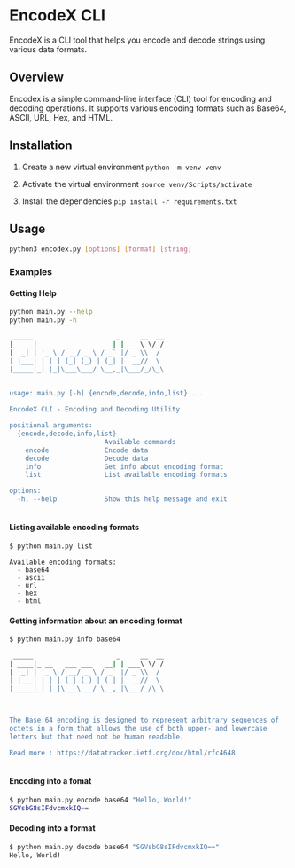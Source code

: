 
# EncodeX CLI

EncodeX is a CLI tool that helps you encode and decode strings using various data formats.

## Overview
Encodex is a simple command-line interface (CLI) tool for encoding and decoding operations. It supports various encoding formats such as Base64, ASCII, URL, Hex, and HTML.

## Installation

1. Create a new virtual environment
`python -m venv venv`

2. Activate the virtual environment
`source venv/Scripts/activate`

3. Install the dependencies
`pip install -r requirements.txt`

## Usage

```bash
python3 encodex.py [options] [format] [string]
```

### Examples

#### Getting Help
```bash
python main.py --help
python main.py -h
```

```bash
 _____                     _     __  __
| ____|_ __   ___ ___   __| | ___\ \/ /
|  _| | '_ \ / __/ _ \ / _` |/ _ \\  / 
| |___| | | | (_| (_) | (_| |  __//  \ 
|_____|_| |_|\___\___/ \__,_|\___/_/\_\
                                       

usage: main.py [-h] {encode,decode,info,list} ...

EncodeX CLI - Encoding and Decoding Utility

positional arguments:
  {encode,decode,info,list}
                        Available commands
    encode              Encode data
    decode              Decode data
    info                Get info about encoding format
    list                List available encoding formats

options:
  -h, --help            Show this help message and exit
                                                                 
```

#### Listing available encoding formats

```bash
$ python main.py list
```
```
Available encoding formats:
  - base64
  - ascii
  - url
  - hex
  - html
```

#### Getting information about an encoding format

```bash
$ python main.py info base64
```

```bash
 _____                     _     __  __
| ____|_ __   ___ ___   __| | ___\ \/ /
|  _| | '_ \ / __/ _ \ / _` |/ _ \\  / 
| |___| | | | (_| (_) | (_| |  __//  \ 
|_____|_| |_|\___\___/ \__,_|\___/_/\_\
                                       


The Base 64 encoding is designed to represent arbitrary sequences of
octets in a form that allows the use of both upper- and lowercase
letters but that need not be human readable.

Read more : https://datatracker.ietf.org/doc/html/rfc4648
        
```


#### Encoding into a fomat

```bash
$ python main.py encode base64 "Hello, World!"
SGVsbG8sIFdvcmxkIQ==
```

#### Decoding into a format

```bash
$ python main.py decode base64 "SGVsbG8sIFdvcmxkIQ=="
Hello, World!
```
